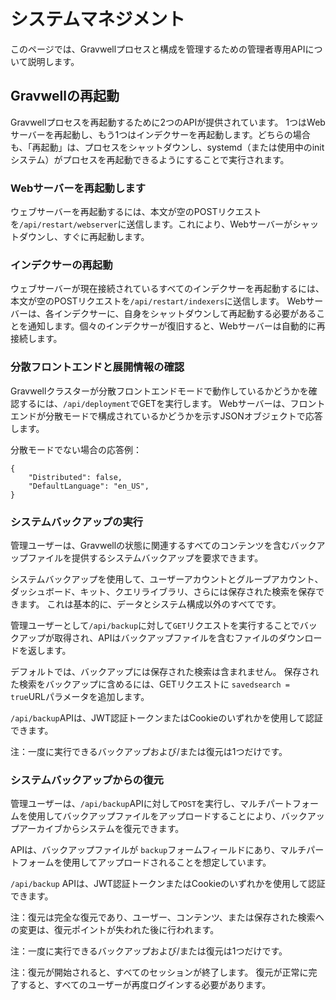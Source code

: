 # システムマネジメント

このページでは、Gravwellプロセスと構成を管理するための管理者専用APIについて説明します。

## Gravwellの再起動

Gravwellプロセスを再起動するために2つのAPIが提供されています。 1つはWebサーバーを再起動し、もう1つはインデクサーを再起動します。どちらの場合も、「再起動」は、プロセスをシャットダウンし、systemd（または使用中のinitシステム）がプロセスを再起動できるようにすることで実行されます。

### Webサーバーを再起動します

ウェブサーバーを再起動するには、本文が空のPOSTリクエストを`/api/restart/webserver`に送信します。これにより、Webサーバーがシャットダウンし、すぐに再起動します。

### インデクサーの再起動

ウェブサーバーが現在接続されているすべてのインデクサーを再起動するには、本文が空のPOSTリクエストを`/api/restart/indexers`に送信します。 Webサーバーは、各インデクサーに、自身をシャットダウンして再起動する必要があることを通知します。個々のインデクサーが復旧すると、Webサーバーは自動的に再接続します。

### 分散フロントエンドと展開情報の確認

Gravwellクラスターが分散フロントエンドモードで動作しているかどうかを確認するには、`/api/deployment`でGETを実行します。 Webサーバーは、フロントエンドが分散モードで構成されているかどうかを示すJSONオブジェクトで応答します。

分散モードでない場合の応答例：

```
{
	"Distributed": false,
	"DefaultLanguage": "en_US",
}
```

### システムバックアップの実行

管理ユーザーは、Gravwellの状態に関連するすべてのコンテンツを含むバックアップファイルを提供するシステムバックアップを要求できます。

システムバックアップを使用して、ユーザーアカウントとグループアカウント、ダッシュボード、キット、クエリライブラリ、さらには保存された検索を保存できます。 これは基本的に、データとシステム構成以外のすべてです。

管理ユーザーとして`/api/backup`に対して`GET`リクエストを実行することでバックアップが取得され、APIはバックアップファイルを含むファイルのダウンロードを返します。

デフォルトでは、バックアップには保存された検索は含まれません。 保存された検索をバックアップに含めるには、GETリクエストに `savedsearch = true`URLパラメータを追加します。

`/api/backup`APIは、JWT認証トークンまたはCookieのいずれかを使用して認証できます。

注：一度に実行できるバックアップおよび/または復元は1つだけです。

### システムバックアップからの復元

管理ユーザーは、`/api/backup`APIに対して`POST`を実行し、マルチパートフォームを使用してバックアップファイルをアップロードすることにより、バックアップアーカイブからシステムを復元できます。

APIは、バックアップファイルが `backup`フォームフィールドにあり、マルチパートフォームを使用してアップロードされることを想定しています。

`/api/backup` APIは、JWT認証トークンまたはCookieのいずれかを使用して認証できます。

注：復元は完全な復元であり、ユーザー、コンテンツ、または保存された検索への変更は、復元ポイントが失われた後に行われます。

注：一度に実行できるバックアップおよび/または復元は1つだけです。

注：復元が開始されると、すべてのセッションが終了します。 復元が正常に完了すると、すべてのユーザーが再度ログインする必要があります。